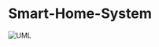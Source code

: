 # Smart-Home-System
![UML](https://user-images.githubusercontent.com/73181218/234009781-4cba1264-5d77-4b5a-8a05-e02f6c9458eb.png)
